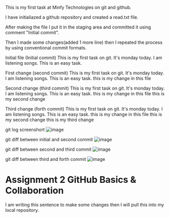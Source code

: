This is my first task at Minfy Technologies on git and github.

I have initialiazed a github repository and created a read.txt file.

After making the file I put it in the staging area and committed it using comment "Initial commit".

Then I made some changes(added 1 more line) then I repeated the process by using conventional commit formats.

Initial file (Initial commit)
This is my first task on git.
It's monday today.
I am listening songs.
This is an easy task.

First change (second commit)
This is my first task on git.
It's monday today.
I am listening songs.
This is an easy task.
this is my change in this file

Second change (third commit)
This is my first task on git.
It's monday today.
I am listening songs.
This is an easy task.
this is my change in this file
this is my second change 

Third change (forth commit)
This is my first task on git.
It's monday today.
I am listening songs.
This is an easy task.
this is my change in this file
this is my second change 
this is my third change

git log screenshort
![image](https://github.com/user-attachments/assets/2a3bb1db-0f02-4bab-8c02-7ca67333ea72)

git diff between initial and second commit
![image](https://github.com/user-attachments/assets/80e48f14-db13-4d45-ae07-1e8607c82ce2)

git diff between second and third commit 
![image](https://github.com/user-attachments/assets/1f0fb65b-d935-410d-b96e-8e5cc9b28602)

git diff between third and forth commit
![image](https://github.com/user-attachments/assets/78c97633-d932-4188-83ef-b0c1ed12b490)


# Assignment 2 GitHub Basics & Collaboration
I am writing this sentence to make some changes then I will pull this into my local repository.


